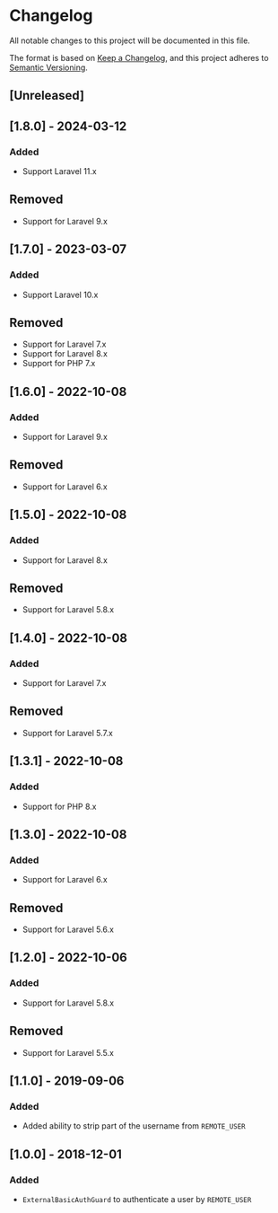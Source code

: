 # Changelog
All notable changes to this project will be documented in this file.

The format is based on [Keep a Changelog](https://keepachangelog.com/en/1.0.0/),
and this project adheres to [Semantic Versioning](https://semver.org/spec/v2.0.0.html).

## [Unreleased]

## [1.8.0] - 2024-03-12
### Added
- Support Laravel 11.x

## Removed
- Support for Laravel 9.x

## [1.7.0] - 2023-03-07
### Added
- Support Laravel 10.x

## Removed
- Support for Laravel 7.x
- Support for Laravel 8.x
- Support for PHP 7.x

## [1.6.0] - 2022-10-08
### Added
- Support for Laravel 9.x

## Removed
- Support for Laravel 6.x

## [1.5.0] - 2022-10-08
### Added
- Support for Laravel 8.x

## Removed
- Support for Laravel 5.8.x

## [1.4.0] - 2022-10-08
### Added
- Support for Laravel 7.x

## Removed
- Support for Laravel 5.7.x

## [1.3.1] - 2022-10-08
### Added
- Support for PHP 8.x

## [1.3.0] - 2022-10-08
### Added
- Support for Laravel 6.x

## Removed
- Support for Laravel 5.6.x

## [1.2.0] - 2022-10-06
### Added
- Support for Laravel 5.8.x

## Removed
- Support for Laravel 5.5.x

## [1.1.0] - 2019-09-06
### Added
- Added ability to strip part of the username from `REMOTE_USER`

## [1.0.0] - 2018-12-01
### Added
- `ExternalBasicAuthGuard` to authenticate a user by `REMOTE_USER`
